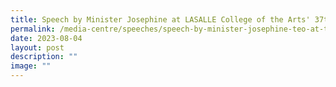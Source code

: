 ```yaml
---
title: Speech by Minister Josephine at LASALLE College of the Arts' 37th Convocation
permalink: /media-centre/speeches/speech-by-minister-josephine-teo-at-the-lasalle-convocation/
date: 2023-08-04
layout: post
description: ""
image: ""
---
```

